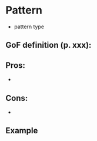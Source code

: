 # Pattern

-   pattern type

## GoF definition (p. xxx):

## Pros:

-

## Cons:

-

## Example

```ruby

```
